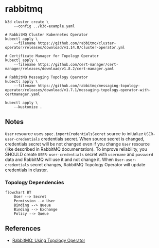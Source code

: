 # rabbitmq

```
k3d cluster create \
    --config ../k3d-example.yaml

# RabbitMQ Cluster Kubernetes Operator
kubectl apply \
    --filename https://github.com/rabbitmq/cluster-operator/releases/download/v1.14.0/cluster-operator.yml

# Certificate Manager for Topology Operator
kubectl apply \
    --filename https://github.com/cert-manager/cert-manager/releases/download/v1.8.2/cert-manager.yaml

# RabbitMQ Messaging Topology Operator
kubectl apply \
    --filename https://github.com/rabbitmq/messaging-topology-operator/releases/download/v1.7.1/messaging-topology-operator-with-certmanager.yaml

kubectl apply \
    --kustomize .
```

## Notes

`User` resource uses `spec.importCredentialsSecret` source to initialize
`USER-user-credentials` credentials secret. When source secret is changed,
credentials secret will be not changed even if you change `User` resource (like
described in RabbitMQ documentation). To improve reliability, you SHOULD create
`USER-user-credentials` secret with `username` and `password` data and RabbitMQ
will use it and not change it. When `User-user-credentials` secret changes,
RabbitMQ Topology Operator will update credentials in cluster.

### Topology Dependencies

```mermaid
flowchart BT
    User --> Secret
    Permission --> User
    Binding --> Queue
    Binding --> Exchange
    Policy --> Queue
```

## References

* [RabbitMQ: Using Topology Operator](https://www.rabbitmq.com/kubernetes/operator/using-topology-operator.html)
